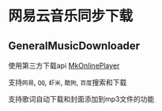 # 网易云音乐同步下载

## GeneralMusicDownloader
使用第三方下载api [MkOnlinePlayer](http://lab.mkblog.cn/music/)

支持`网易`, `QQ`, `虾米`, `酷狗`, `百度`搜索和下载

支持歌词自动下载和封面添加到mp3文件的功能